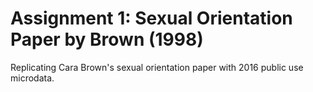 # Assignment 1: Sexual Orientation Paper by Brown (1998)

Replicating Cara Brown's sexual orientation paper with 2016 public use microdata.

